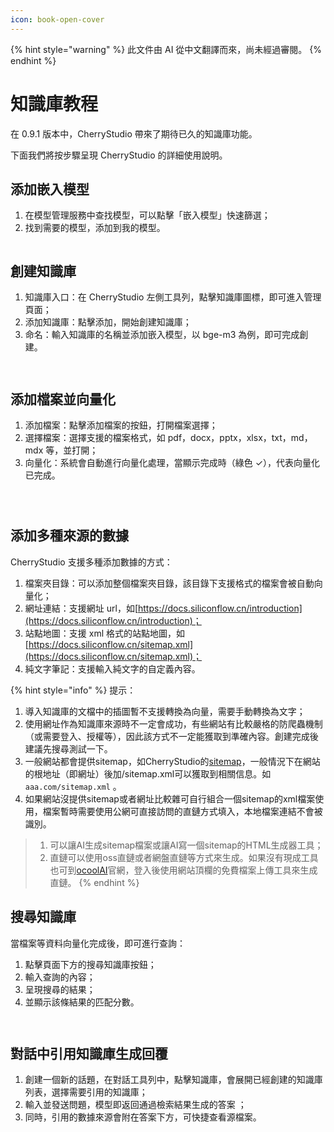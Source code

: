 ```yaml
---
icon: book-open-cover
---
```


{% hint style="warning" %}
此文件由 AI 從中文翻譯而來，尚未經過審閱。
{% endhint %}

# 知識庫教程

在 0.9.1 版本中，CherryStudio 帶來了期待已久的知識庫功能。

下面我們將按步驟呈現 CherryStudio 的詳細使用說明。

## 添加嵌入模型

1. 在模型管理服務中查找模型，可以點擊「嵌入模型」快速篩選；
2. 找到需要的模型，添加到我的模型。

<figure><img src="../.gitbook/assets/image.webp" alt=""><figcaption></figcaption></figure>

## 創建知識庫

1. 知識庫入口：在 CherryStudio 左側工具列，點擊知識庫圖標，即可進入管理頁面；
2. 添加知識庫：點擊添加，開始創建知識庫；
3. 命名：輸入知識庫的名稱並添加嵌入模型，以 bge-m3 為例，即可完成創建。

<figure><img src="../.gitbook/assets/image-1 (1).webp" alt=""><figcaption></figcaption></figure>

<figure><img src="../.gitbook/assets/image-2 (1).webp" alt=""><figcaption></figcaption></figure>

## 添加檔案並向量化

1. 添加檔案：點擊添加檔案的按鈕，打開檔案選擇；
2. 選擇檔案：選擇支援的檔案格式，如 pdf，docx，pptx，xlsx，txt，md，mdx 等，並打開；
3. 向量化：系統會自動進行向量化處理，當顯示完成時（綠色 ✓），代表向量化已完成。

<figure><img src="../.gitbook/assets/image-3.webp" alt=""><figcaption></figcaption></figure>

<figure><img src="../.gitbook/assets/image-4.webp" alt=""><figcaption></figcaption></figure>

<figure><img src="../.gitbook/assets/image-5.webp" alt=""><figcaption></figcaption></figure>



## 添加多種來源的數據

CherryStudio 支援多種添加數據的方式：

1. 檔案夾目錄：可以添加整個檔案夾目錄，該目錄下支援格式的檔案會被自動向量化；
2. 網址連結：支援網址 url，如[https://docs.siliconflow.cn/introduction](https://docs.siliconflow.cn/introduction)；
3. 站點地圖：支援 xml 格式的站點地圖，如[https://docs.siliconflow.cn/sitemap.xml](https://docs.siliconflow.cn/sitemap.xml)；
4. 純文字筆記：支援輸入純文字的自定義內容。

{% hint style="info" %}
提示：

1. 導入知識庫的文檔中的插圖暫不支援轉換為向量，需要手動轉換為文字；
2. 使用網址作為知識庫來源時不一定會成功，有些網站有比較嚴格的防爬蟲機制（或需要登入、授權等），因此該方式不一定能獲取到準確內容。創建完成後建議先搜尋測試一下。
3. 一般網站都會提供sitemap，如CherryStudio的[sitemap](https://docs.cherry-ai.com/sitemap-pages.xml)，一般情況下在網站的根地址（即網址）後加/sitemap.xml可以獲取到相關信息。如`aaa.com/sitemap.xml` 。
4. 如果網站沒提供sitemap或者網址比較雜可自行組合一個sitemap的xml檔案使用，檔案暫時需要使用公網可直接訪問的直鏈方式填入，本地檔案連結不會被識別。

> 1) 可以讓AI生成sitemap檔案或讓AI寫一個sitemap的HTML生成器工具；
> 2) 直鏈可以使用oss直鏈或者網盤直鏈等方式來生成。如果沒有現成工具也可到[ocoolAI](https://one.ocoolai.com/login)官網，登入後使用網站頂欄的免費檔案上傳工具來生成直鏈。
{% endhint %}

## 搜尋知識庫

當檔案等資料向量化完成後，即可進行查詢：

1. 點擊頁面下方的搜尋知識庫按鈕；
2. 輸入查詢的內容；
3. 呈現搜尋的結果；
4. 並顯示該條結果的匹配分數。

<figure><img src="../.gitbook/assets/image-7.webp" alt=""><figcaption></figcaption></figure>

<figure><img src="../.gitbook/assets/image-8.webp" alt=""><figcaption></figcaption></figure>

## 對話中引用知識庫生成回覆

1. 創建一個新的話題，在對話工具列中，點擊知識庫，會展開已經創建的知識庫列表，選擇需要引用的知識庫；
2. 輸入並發送問題，模型即返回通過檢索結果生成的答案 ；
3. 同時，引用的數據來源會附在答案下方，可快捷查看源檔案。

<figure><img src="../.gitbook/assets/image-9.webp" alt=""><figcaption></figcaption></figure>

<figure><img src="../.gitbook/assets/image-10.webp" alt=""><figcaption></figcaption></figure>